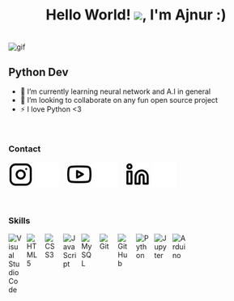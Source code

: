 <h1 align="center">Hello World! <img src="https://raw.githubusercontent.com/MartinHeinz/MartinHeinz/master/wave.gif" width="30px">, I'm Ajnur :)</h1>

<br>

<img align="center" alt="gif" src='/img/duck.gif'>

<br>

## Python Dev

- 🌱 I’m currently learning neural network and A.I in general
- 👯 I’m looking to collaborate on any fun open source project
- ⚡ I love Python <3

<br>

### Contact


[![website](./img/instagram-light.svg)](https://instagram.com/ajnurxo#gh-light-mode-only)
[![website](./img/instagram-dark.svg)](https://instagram.com/ajnurxo#gh-dark-mode-only)
&nbsp;&nbsp;
[![website](./img/youtube-light.svg)](https://www.youtube.com/channel/UC6Y5_H4l5f9qqQlKt1RFT7w#gh-light-mode-only)
[![website](./img/youtube-dark.svg)](https://www.youtube.com/channel/UC6Y5_H4l5f9qqQlKt1RFT7w#gh-dark-mode-only)
&nbsp;&nbsp;
[![website](./img/linkedin-light.svg)](https://www.linkedin.com/in/ajnurbogucanin/#gh-light-mode-only)
[![website](./img/linkedin-dark.svg)](https://www.linkedin.com/in/ajnurbogucanin/#gh-dark-mode-only)

<br>

### Skills

<img align="left" alt="Visual Studio Code" width="26px" src="https://cdn.jsdelivr.net/gh/devicons/devicon/icons/vscode/vscode-original.svg" style="padding-right:10px;" />
<img align="left" alt="HTML5" width="26px" src="https://cdn.jsdelivr.net/gh/devicons/devicon/icons/html5/html5-original.svg" style="padding-right:10px;" />
<img align="left" alt="CSS3" width="26px" src="https://cdn.jsdelivr.net/gh/devicons/devicon/icons/css3/css3-original.svg" style="padding-right:10px;" />
<img align="left" alt="JavaScript" width="26px" src="https://cdn.jsdelivr.net/gh/devicons/devicon/icons/javascript/javascript-original.svg" style="padding-right:10px;" />
<img align="left" alt="MySQL" width="26px" src="https://cdn.jsdelivr.net/gh/devicons/devicon/icons/mysql/mysql-original.svg" style="padding-right:10px;" />
<img align="left" alt="Git" width="26px" src="https://cdn.jsdelivr.net/gh/devicons/devicon/icons/git/git-original.svg" style="padding-right:10px;" />
<img align="left" alt="GitHub" width="26px" src="https://cdn.jsdelivr.net/gh/devicons/devicon/icons/github/github-original.svg" style="padding-right:10px;" />
<img align="left" alt="Python" width="26px" src="https://cdn.jsdelivr.net/gh/devicons/devicon/icons/python/python-original.svg" style="padding-right:10px;" />
<img align="left" alt="Jupyter" width="26px" src="https://cdn.jsdelivr.net/gh/devicons/devicon/icons/jupyter/jupyter-original-wordmark.svg" style="padding-right:10px;" />
<img align="left" alt="Arduino" width="26px" src="https://cdn.jsdelivr.net/gh/devicons/devicon/icons/arduino/arduino-original-wordmark.svg" style="padding-right:10px;" />

<br>

